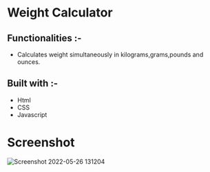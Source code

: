 # Weight Calculator

## Functionalities :-

-   Calculates weight simultaneously in kilograms,grams,pounds and ounces.

## Built with :-

-   Html
-   CSS
-   Javascript

# Screenshot

![Screenshot 2022-05-26 131204](https://user-images.githubusercontent.com/81703477/170448515-7a8f91e2-08ba-4769-aef2-71c374ff7feb.png)
